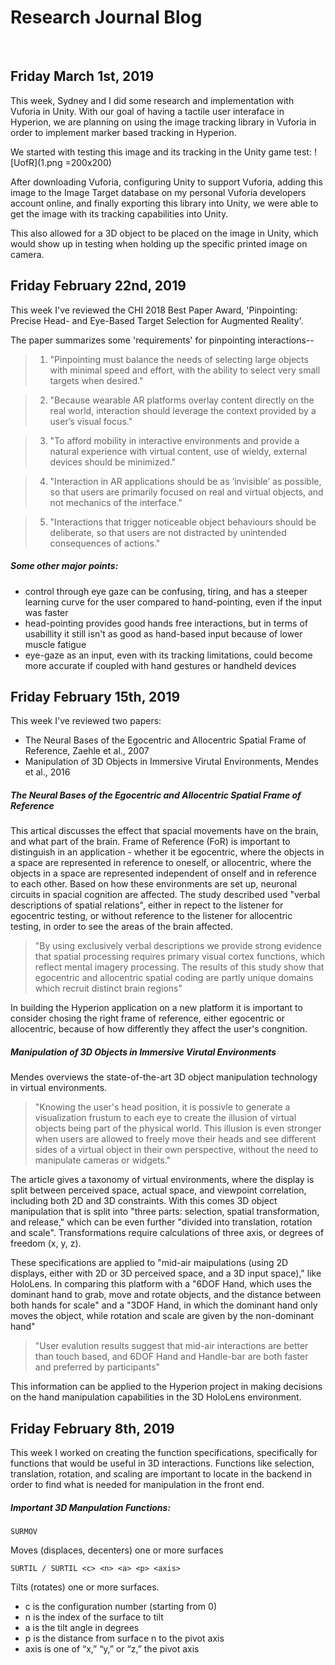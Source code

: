 # Research Journal Blog

<br>

## Friday March 1st, 2019
This week, Sydney and I did some research and implementation with Vuforia in Unity. With our goal of having a tactile user interaface in Hyperion, we are planning on using the image tracking library in Vuforia in order to implement marker based tracking in Hyperion. 

We started with testing this image and its tracking in the Unity game test:
![UofR](1.png =200x200)

After downloading Vuforia, configuring Unity to support Vuforia, adding this image to the Image Target database on my personal Vuforia developers account online, and finally exporting this library into Unity, we were able to get the image with its tracking capabilities into Unity.

This also allowed for a 3D object to be placed on the image in Unity, which would show up in testing when holding up the specific printed image on camera. 

## Friday February 22nd, 2019

This week I've reviewed the CHI 2018 Best Paper Award, 'Pinpointing: Precise Head- and Eye-Based Target
Selection for Augmented Reality'. 

The paper summarizes some 'requirements' for pinpointing interactions-- 
> 1) "Pinpointing must balance the needs of selecting large
objects with minimal speed and effort, with the ability
to select very small targets when desired."

> 2) "Because wearable AR platforms overlay content
directly on the real world, interaction should leverage
the context provided by a user’s visual focus."

> 3) "To afford mobility in interactive environments and
provide a natural experience with virtual content, use
of wieldy, external devices should be minimized."

> 4) "Interaction in AR applications should be as ‘invisible’
as possible, so that users are primarily focused on real
and virtual objects, and not mechanics of the interface."

> 5) "Interactions that trigger noticeable object behaviours
should be deliberate, so that users are not distracted by
unintended consequences of actions."

##### Some other major points:
- control through eye gaze can be confusing, tiring, and has a steeper learning curve for the user compared to hand-pointing, even if the input was faster
- head-pointing provides good hands free interactions, but in terms of usabillity it still isn't as good as hand-based input because of lower muscle fatigue
- eye-gaze as an input, even with its tracking limitations, could become more accurate if coupled with hand gestures or handheld devices

## Friday February 15th, 2019

This week I've reviewed two papers:
- The Neural Bases of the Egocentric and Allocentric Spatial Frame of Reference, Zaehle et al., 2007
- Manipulation of 3D Objects in Immersive Virutal Environments, Mendes et al., 2016

##### The Neural Bases of the Egocentric and Allocentric Spatial Frame of Reference
This artical discusses the effect that spacial movements have on the brain, and what part of the brain. Frame of Reference (FoR) is important to distinguish in an application - whether it be egocentric, where the objects in a space are represented in reference to oneself, or allocentric, where the objects in a space are represented independent of onself and in reference to each other. Based on how these environments are set up, neuronal circuits in spacial cognition are affected. The study described used "verbal descriptions of spatial relations", either in repect to the listener for egocentric testing, or without reference to the listener for allocentric testing, in order to see the areas of the brain affected. 

>"By using exclusively verbal descriptions we provide strong evidence that spatial processing requires primary visual cortex functions, which reflect mental imagery processing. The results of this study show that egocentric and allocentric spatial coding are partly unique domains which recruit distinct brain regions"

In building the Hyperion application on a new platform it is important to consider chosing the right frame of reference, either egocentric or allocentric, because of how differently they affect the user's congnition. 

##### Manipulation of 3D Objects in Immersive Virutal Environments
Mendes overviews the state-of-the-art 3D object manipulation technology in virtual environments. 

> "Knowing the user's head position, it is possivle to generate a visualization frustum to each eye to create the illusion of virtual objects being part of the physical world. This illusion is even stronger when users are allowed to freely move their heads and see different sides of a virtual object in their own perspective, without the need to manipulate cameras or widgets." 

The article gives a taxonomy of virtual environments, where the display is split between perceived space, actual space, and viewpoint correlation, including both 2D and 3D constraints. With this comes 3D object manipulation that is split into "three parts: selection, spatial transformation, and release," which can be even further "divided into translation, rotation and scale". Transformations require calculations of three axis, or degrees of freedom (x, y, z). 

These specifications are applied to "mid-air maipulations (using 2D displays, either with 2D or 3D perceived space, and a 3D input space)," like HoloLens. In comparing this platform with a "6DOF Hand, which uses the dominant hand to grab, move and rotate objects, and the distance between both hands for scale" and a "3DOF Hand, in which the dominant hand only moves the object, while rotation and scale are given by the non-dominant hand"

> "User evalution results suggest that mid-air interactions are better than touch based, and 6DOF Hand and Handle-bar are both faster and preferred by participants"

This information can be applied to the Hyperion project in making decisions on the hand manipulation capabilities in the 3D HoloLens environment. 


## Friday February 8th, 2019

This week I worked on creating the function specifications, specifically for functions that would be useful in 3D interactions. Functions like selection, translation, rotation, and scaling are important to locate in the backend in order to find what is needed for manipulation in the front end. 

##### Important 3D Manpulation Functions: 

```
SURMOV
``` 
Moves (displaces, decenters) one or more surfaces

```
SURTIL / SURTIL <c> <n> <a> <p> <axis>
``` 
Tilts (rotates) one or more surfaces.
  - c is the configuration number (starting from 0)
  - n is the index of the surface to tilt
  - a is the tilt angle in degrees
  - p is the distance from surface n to the pivot axis
  - axis is one of “x,” “y,” or “z,” the pivot axis

